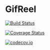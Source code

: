 # GifReel

[![Build Status](https://travis-ci.org/Daagr/GifReel.jl.svg?branch=master)](https://travis-ci.org/Daagr/GifReel.jl)

[![Coverage Status](https://coveralls.io/repos/Daagr/GifReel.jl/badge.svg?branch=master&service=github)](https://coveralls.io/github/Daagr/GifReel.jl?branch=master)

[![codecov.io](http://codecov.io/github/Daagr/GifReel.jl/coverage.svg?branch=master)](http://codecov.io/github/Daagr/GifReel.jl?branch=master)
